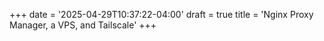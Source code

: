 +++
date = '2025-04-29T10:37:22-04:00'
draft = true
title = 'Nginx Proxy Manager, a VPS, and Tailscale'
+++


